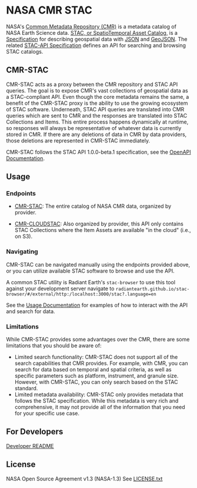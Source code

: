 # NASA CMR STAC

NASA's [Common Metadata Repository (CMR)](https://cmr.earthdata.nasa.gov/search) is a metadata
catalog of NASA Earth Science data. [STAC, or SpatioTemporal Asset Catalog](https://stacspec.org/), is a
[Specification](https://github.com/radiantearth/stac-spec) for describing geospatial data with
[JSON](https://www.json.org/) and [GeoJSON](http://geojson.io/). The related
[STAC-API Specification](https://github.com/radiantearth/stac-api-spec) defines an API
for searching and browsing STAC catalogs.

## CMR-STAC

CMR-STAC acts as a proxy between the CMR repository and STAC API queries.
The goal is to expose CMR's vast collections of geospatial data as a STAC-compliant API.
Even though the core metadata remains the same, a benefit of the CMR-STAC proxy is the ability
to use the growing ecosystem of STAC software. Underneath, STAC API queries are translated into
CMR queries which are sent to CMR and the responses are translated into STAC Collections and Items.
This entire process happens dynamically at runtime, so responses will always be representative of
whatever data is currently stored in CMR. If there are any deletions of data in CMR by data providers,
those deletions are represented in CMR-STAC immediately.

CMR-STAC follows the STAC API 1.0.0-beta.1 specification, see the
[OpenAPI Documentation](https://api.stacspec.org/v1.0.0-beta.1/index.html).

## Usage

### Endpoints

- [CMR-STAC](https://cmr.earthdata.nasa.gov/stac): The entire catalog of NASA CMR data, organized by provider.

- [CMR-CLOUDSTAC](https://cmr.earthdata.nasa.gov/cloudstac): Also organized by provider, this API only contains STAC Collections where the Item Assets are available "in the cloud" (i.e., on S3).

### Navigating

CMR-STAC can be navigated manually using the endpoints provided above, or you can utilize available STAC software to browse and use the API.  

A common STAC utility is Radiant Earth's `stac-browser` to use this tool against your development server navigate to
  ```radiantearth.github.io/stac-browser/#/external/http:/localhost:3000/stac?.language=en```

See the [Usage Documentation](docs/usage/usage.md) for examples of how to interact with the API and search for data.  

### Limitations

While CMR-STAC provides some advantages over the CMR, there are some limitations that you should be aware of:  

- Limited search functionality: CMR-STAC does not support all of the search capabilities that CMR provides. For example, with CMR, you can search for data based on temporal and spatial criteria, as well as specific parameters such as platform, instrument, and granule size. However, with CMR-STAC, you can only search based on the STAC standard.
- Limited metadata availability: CMR-STAC only provides metadata that follows the STAC specification. While this metadata is very rich and comprehensive, it may not provide all of the information that you need for your specific use case.

## For Developers

[Developer README](docs/README.md)

## License

NASA Open Source Agreement v1.3 (NASA-1.3)
See [LICENSE.txt](./LICENSE.txt)
